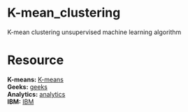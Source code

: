 # K-mean_clustering
K-mean clustering unsupervised machine learning algorithm

# Resource
**K-means:** [K-means](https://scikit-learn.org/1.6/modules/generated/sklearn.cluster.KMeans.html)  
**Geeks:** [geeks](https://www.geeksforgeeks.org/k-means-clustering-introduction/)  
**Analytics:** [analytics](https://www.analyticsvidhya.com/blog/2019/08/comprehensive-guide-k-means-clustering/)  
**IBM:** [IBM](https://www.ibm.com/think/topics/k-means-clustering)
